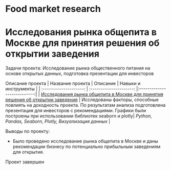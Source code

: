# Food market research


# Исследования рынка общепита в Москве для принятия решения об открытии заведения
 
Задачи проекта: 
Исследование рынка общественного питания на основе открытых данных, подготовка презентации для инвесторов

 Описание проекта
| Название проекта | Описание | Навыки и инструменты  |
| :--------------------: | :---------------------: |:---------------------------:|
| [Исследования рынка общепита в Москве для принятия решения об открытии заведения](https://github.com/ekaterina-zakharova/Yandex_Practicum/blob/main/Food%20market%20research/Исследования%20рынка%20общепита%20в%20Москве%20для%20принятия%20решения%20об%20открытии%20заведения.ipynb) | Исследованы факторы, способные повлиять на доходность проекта. По результатам анализа подготовлена презентация для инвесторов с рекомендациями. Графики были построены при использовании библиотек seaborn и plotly| *Python, Pandas, Seaborn, Plotly, Визуализация данных* |

Выводы по проекту:
   - Было проведено исследование рынка общепита в Москве и даны рекомендации бизнесу по потенциально прибыльным заведениям для открытия.
   
Проект завершен
